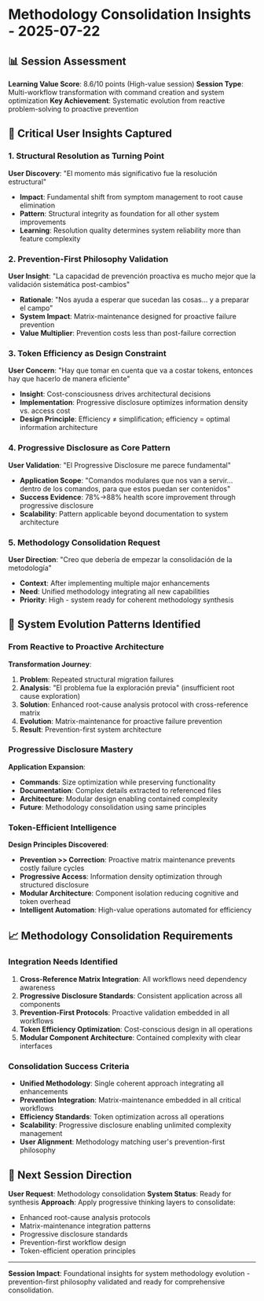 # Methodology Consolidation Insights - 2025-07-22

## 📊 Session Assessment
**Learning Value Score**: 8.6/10 points (High-value session)
**Session Type**: Multi-workflow transformation with command creation and system optimization
**Key Achievement**: Systematic evolution from reactive problem-solving to proactive prevention

## 🧠 Critical User Insights Captured

### 1. Structural Resolution as Turning Point
**User Discovery**: "El momento más significativo fue la resolución estructural"
- **Impact**: Fundamental shift from symptom management to root cause elimination
- **Pattern**: Structural integrity as foundation for all other system improvements
- **Learning**: Resolution quality determines system reliability more than feature complexity

### 2. Prevention-First Philosophy Validation
**User Insight**: "La capacidad de prevención proactiva es mucho mejor que la validación sistemática post-cambios"
- **Rationale**: "Nos ayuda a esperar que sucedan las cosas... y a preparar el campo"
- **System Impact**: Matrix-maintenance designed for proactive failure prevention
- **Value Multiplier**: Prevention costs less than post-failure correction

### 3. Token Efficiency as Design Constraint
**User Concern**: "Hay que tomar en cuenta que va a costar tokens, entonces hay que hacerlo de manera eficiente"
- **Insight**: Cost-consciousness drives architectural decisions
- **Implementation**: Progressive disclosure optimizes information density vs. access cost
- **Design Principle**: Efficiency ≠ simplification; efficiency = optimal information architecture

### 4. Progressive Disclosure as Core Pattern
**User Validation**: "El Progressive Disclosure me parece fundamental"
- **Application Scope**: "Comandos modulares que nos van a servir... dentro de los comandos, para que estos puedan ser contenidos"
- **Success Evidence**: 78%→88% health score improvement through progressive disclosure
- **Scalability**: Pattern applicable beyond documentation to system architecture

### 5. Methodology Consolidation Request
**User Direction**: "Creo que debería de empezar la consolidación de la metodología"
- **Context**: After implementing multiple major enhancements
- **Need**: Unified methodology integrating all new capabilities
- **Priority**: High - system ready for coherent methodology synthesis

## 🎯 System Evolution Patterns Identified

### From Reactive to Proactive Architecture
**Transformation Journey**:
1. **Problem**: Repeated structural migration failures
2. **Analysis**: "El problema fue la exploración previa" (insufficient root cause exploration)
3. **Solution**: Enhanced root-cause analysis protocol with cross-reference matrix
4. **Evolution**: Matrix-maintenance for proactive failure prevention
5. **Result**: Prevention-first system architecture

### Progressive Disclosure Mastery
**Application Expansion**:
- **Commands**: Size optimization while preserving functionality
- **Documentation**: Complex details extracted to referenced files
- **Architecture**: Modular design enabling contained complexity
- **Future**: Methodology consolidation using same principles

### Token-Efficient Intelligence
**Design Principles Discovered**:
- **Prevention >> Correction**: Proactive matrix maintenance prevents costly failure cycles
- **Progressive Access**: Information density optimization through structured disclosure
- **Modular Architecture**: Component isolation reducing cognitive and token overhead
- **Intelligent Automation**: High-value operations automated for efficiency

## 📈 Methodology Consolidation Requirements

### Integration Needs Identified
1. **Cross-Reference Matrix Integration**: All workflows need dependency awareness
2. **Progressive Disclosure Standards**: Consistent application across all components
3. **Prevention-First Protocols**: Proactive validation embedded in all workflows
4. **Token Efficiency Optimization**: Cost-conscious design in all operations
5. **Modular Component Architecture**: Contained complexity with clear interfaces

### Consolidation Success Criteria
- **Unified Methodology**: Single coherent approach integrating all enhancements
- **Prevention Integration**: Matrix-maintenance embedded in all critical workflows
- **Efficiency Standards**: Token optimization across all operations
- **Scalability**: Progressive disclosure enabling unlimited complexity management
- **User Alignment**: Methodology matching user's prevention-first philosophy

## 🚀 Next Session Direction

**User Request**: Methodology consolidation
**System Status**: Ready for synthesis
**Approach**: Apply progressive thinking layers to consolidate:
- Enhanced root-cause analysis protocols
- Matrix-maintenance integration patterns
- Progressive disclosure standards  
- Prevention-first workflow design
- Token-efficient operation principles

---
**Session Impact**: Foundational insights for system methodology evolution - prevention-first philosophy validated and ready for comprehensive consolidation.